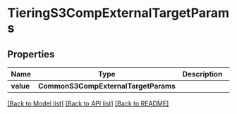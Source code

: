 # TieringS3CompExternalTargetParams


## Properties
Name | Type | Description | Notes
------------ | ------------- | ------------- | -------------
**value** | **CommonS3CompExternalTargetParams** |  | 

[[Back to Model list]](../README.md#documentation-for-models) [[Back to API list]](../README.md#documentation-for-api-endpoints) [[Back to README]](../README.md)


